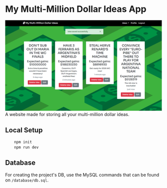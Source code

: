 # My Multi-Million Dollar Ideas App

![Page Example](/src/public/img/Page-example.png)
A website made for storing all your multi-million dollar ideas.

## Local Setup
```bash
    npm init
    npm run dev
```

## Database
For creating the project's DB, use the MySQL commands that can be found on `/database/db.sql`.
